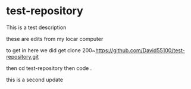 # test-repository
This is a test description

these are edits from my locar computer

to get in here we did get clone 200~https://github.com/David55100/test-repository.git

then cd test-repository
then code .

this is a second update